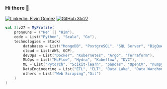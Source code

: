 ### Hi there 👋
<script src="https://platform.linkedin.com/badges/js/profile.js" async defer type="text/javascript"></script>
[![Linkedin: Elvin Gomez](https://img.shields.io/badge/-3lv27-blue?style=flat-square&logo=Linkedin&logoColor=white&link=https://www.linkedin.com/in/elvingomezmejia/)](https://www.linkedin.com/in/elvingomezmejia/)
[![GitHub 3lv27](https://img.shields.io/github/followers/thaiane?label=follow&style=social)](https://github.com/3lv27)

```scala
val 3lv27 = MyProfile(
    pronouns = ("He" || "Him"),
    code = List("Python", "Scala", "Go"),
    technologies = Stack(
        databases = List("MongoDB", "PostgreSQL", "SQL Server", "BigQuery"),
        cloud = List(AWS, GCP),
        devOps = List("Docker", "Kubernetes", "Argo", "Terraform"),
        MLOps = List("MLFlow", "Hydra", "Kubeflow", "DVC"),
        ML = List("Pytorch", "Scikit-learn", "pandas", "OpenCV", "numpy"),
        DataEngineering = List("ETL", "ELT", "Data Lake", "Data Warehouse", "Argo Workflows", "Kafka", "Flink")
        others = List("Web Scraping","Git")
    )
)
```

<!--
**3lv27/3lv27** is a ✨ _special_ ✨ repository because its `README.md` (this file) appears on your GitHub profile.

Here are some ideas to get you started:

- 🔭 I’m currently working on ...
- 🌱 I’m currently learning ...
- 👯 I’m looking to collaborate on ...
- 🤔 I’m looking for help with ...
- 💬 Ask me about ...
- 📫 How to reach me: ...
- 😄 Pronouns: ...
- ⚡ Fun fact: ...
-->
